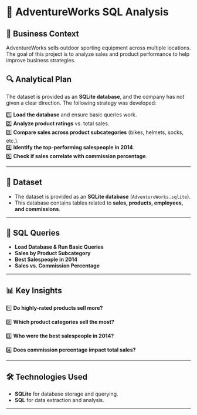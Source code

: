 # 🚴 AdventureWorks SQL Analysis  

## 📌 Business Context  
AdventureWorks sells outdoor sporting equipment across multiple locations. The goal of this project is to analyze sales and product performance to help improve business strategies.  

## 🔍 Analytical Plan  
The dataset is provided as an **SQLite database**, and the company has not given a clear direction. The following strategy was developed:  

1️⃣ **Load the database** and ensure basic queries work.  
2️⃣ **Analyze product ratings** vs. total sales.  
3️⃣ **Compare sales across product subcategories** (bikes, helmets, socks, etc.).  
4️⃣ **Identify the top-performing salespeople in 2014**.  
5️⃣ **Check if sales correlate with commission percentage**.  

---

## 📂 Dataset  
- The dataset is provided as an **SQLite database** (`AdventureWorks.sqlite`).  
- This database contains tables related to **sales, products, employees, and commissions**.  

---

## 📜 SQL Queries  
- **Load Database & Run Basic Queries**
- **Sales by Product Subcategory** 
- **Best Salespeople in 2014** 
- **Sales vs. Commission Percentage**  

---

## 📊 Key Insights  
1️⃣ **Do highly-rated products sell more?**  

2️⃣ **Which product categories sell the most?**  

3️⃣ **Who were the best salespeople in 2014?**  

4️⃣ **Does commission percentage impact total sales?**  

---

## 🛠️ Technologies Used  
- **SQLite** for database storage and querying.  
- **SQL** for data extraction and analysis.  

---

